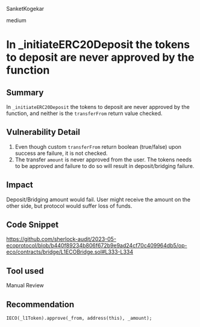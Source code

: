 SanketKogekar

medium

# In _initiateERC20Deposit the tokens to deposit are never approved by the function

## Summary
In `_initiateERC20Deposit` the tokens to deposit are never approved by the function, and neither is the `transferFrom` return value checked.

## Vulnerability Detail

1. Even though custom `transferFrom` return boolean (true/false) upon success are failure, it is not checked.
2. The transfer `amount` is never approved from the user. The tokens needs to be approved and failure to do so will result in deposit/bridging failure.

## Impact
Deposit/Bridging amount would fail. User might receive the amount on the other side, but protocol would suffer loss of funds.

## Code Snippet
https://github.com/sherlock-audit/2023-05-ecoprotocol/blob/b440f89234b806f672b9e9ad24cf70c409964db5/op-eco/contracts/bridge/L1ECOBridge.sol#L333-L334

## Tool used

Manual Review

## Recommendation
```solidity
IECO(_l1Token).approve(_from, address(this), _amount);
```